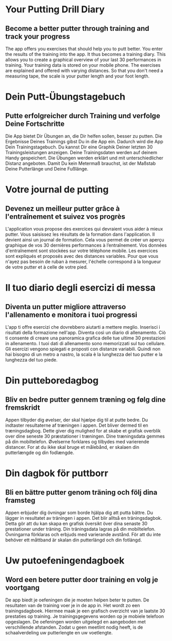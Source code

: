 # Your Putting Drill Diary

## Become a better putter through training and track your progress

The app offers you exercises that should help you to putt better. You enter the results of the training into the app. It thus becomes a training diary. This allows you to create a graphical overview of your last 30 performances in training. Your training data is stored on your mobile phone.
The exercises are explained and offered with varying distances.
So that you don't need a measuring tape, the scale is your putter length and your foot length.

# Dein Putt-Übungstagebuch

## Putte erfolgreicher durch Training und verfolge Deine Fortschritte

Die App bietet Dir Übungen an, die Dir helfen sollen, besser zu putten. Die Ergebnisse Deines Trainings gibst Du in die App ein. Dadurch wird die App Dein Trainingstagebuch. Du kannst Dir eine Graphik Deiner letzten 30 Trainingsleistungen anzeigen.
Deine Trainingsdaten werden auf deinem Handy gespeichert.
Die Übungen werden erklärt und mit unterschiedlicher Distanz angeboten.
Damit Du kein Metermaß brauchst, ist der Maßstab Deine Putterlänge und Deine Fußlänge.

# Votre journal de putting

## Devenez un meilleur putter grâce à l'entraînement et suivez vos progrès

L'application vous propose des exercices qui devraient vous aider à mieux putter. Vous saisissez les résultats de la formation dans l'application. Il devient ainsi un journal de formation. Cela vous permet de créer un aperçu graphique de vos 30 dernières performances à l’entraînement. Vos données d'entraînement sont stockées sur votre téléphone mobile.
Les exercices sont expliqués et proposés avec des distances variables.
Pour que vous n'ayez pas besoin de ruban à mesurer, l'échelle correspond à la longueur de votre putter et à celle de votre pied.

# Il tuo diario degli esercizi di messa

## Diventa un putter migliore attraverso l'allenamento e monitora i tuoi progressi

L'app ti offre esercizi che dovrebbero aiutarti a mettere meglio. Inserisci i risultati della formazione nell'app. Diventa così un diario di allenamento. Ciò ti consente di creare una panoramica grafica delle tue ultime 30 prestazioni in allenamento. I tuoi dati di allenamento sono memorizzati sul tuo cellulare.
Gli esercizi vengono spiegati e proposti con distanze variabili.
Quindi non hai bisogno di un metro a nastro, la scala è la lunghezza del tuo putter e la lunghezza del tuo piede.

# Din putteboredagbog

## Bliv en bedre putter gennem træning og følg dine fremskridt

Appen tilbyder dig øvelser, der skal hjælpe dig til at putte bedre. Du indtaster resultaterne af træningen i appen. Det bliver dermed til en træningsdagbog. Dette giver dig mulighed for at skabe et grafisk overblik over dine seneste 30 præstationer i træningen. Dine træningsdata gemmes på din mobiltelefon.
Øvelserne forklares og tilbydes med varierende distancer.
For at du ikke skal bruge et målebånd, er skalaen din putterlængde og din fodlængde.

# Din dagbok för puttborr

## Bli en bättre putter genom träning och följ dina framsteg

Appen erbjuder dig övningar som borde hjälpa dig att putta bättre. Du lägger in resultatet av träningen i appen. Det blir alltså en träningsdagbok. Detta gör att du kan skapa en grafisk översikt över dina senaste 30 prestationer under träning. Din träningsdata lagras på din mobiltelefon.
Övningarna förklaras och erbjuds med varierande avstånd.
För att du inte behöver ett måttband är skalan din putterlängd och din fotlängd.

# Uw putoefeningendagboek

## Word een betere putter door training en volg je voortgang

De app biedt je oefeningen die je moeten helpen beter te putten. De resultaten van de training voer je in de app in. Het wordt zo een trainingsdagboek. Hiermee maak je een grafisch overzicht van je laatste 30 prestaties op training. Je trainingsgegevens worden op je mobiele telefoon opgeslagen.
De oefeningen worden uitgelegd en aangeboden met verschillende afstanden.
Zodat u geen meetlint nodig heeft, is de schaalverdeling uw putterlengte en uw voetlengte.